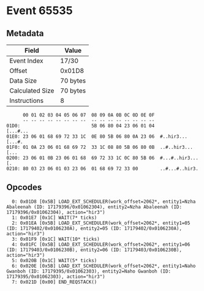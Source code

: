 # Event 65535

## Metadata

| Field           | Value    |
|-----------------|----------|
| Event Index     | 17/30    |
| Offset          | 0x01D8   |
| Data Size       | 70 bytes |
| Calculated Size | 70 bytes |
| Instructions    | 8        |

```
      00 01 02 03 04 05 06 07  08 09 0A 0B 0C 0D 0E 0F
      -- -- -- -- -- -- -- --  -- -- -- -- -- -- -- --
01D0:                          5B 06 80 04 23 06 01 04          [...#...
01E0: 23 06 01 68 69 72 33 1C  0E 80 5B 06 80 0A 23 06  #..hir3...[...#.
01F0: 01 0A 23 06 01 68 69 72  33 1C 08 80 5B 06 80 0B  ..#..hir3...[...
0200: 23 06 01 0B 23 06 01 68  69 72 33 1C 0C 80 5B 06  #...#..hir3...[.
0210: 80 03 23 06 01 03 23 06  01 68 69 72 33 00        ..#...#..hir3.  
```

## Opcodes

```
  0: 0x01D8 [0x5B] LOAD_EXT_SCHEDULER(work_offset=2062*, entity1=Nzha Abaleenah (ID: 17179396/0x01062304), entity2=Nzha Abaleenah (ID: 17179396/0x01062304), action="hir3")
  1: 0x01E7 [0x1C] WAIT(7* ticks)
  2: 0x01EA [0x5B] LOAD_EXT_SCHEDULER(work_offset=2062*, entity1=05 (ID: 17179402/0x0106230A), entity2=05 (ID: 17179402/0x0106230A), action="hir3")
  3: 0x01F9 [0x1C] WAIT(10* ticks)
  4: 0x01FC [0x5B] LOAD_EXT_SCHEDULER(work_offset=2062*, entity1=06 (ID: 17179403/0x0106230B), entity2=06 (ID: 17179403/0x0106230B), action="hir3")
  5: 0x020B [0x1C] WAIT(5* ticks)
  6: 0x020E [0x5B] LOAD_EXT_SCHEDULER(work_offset=2062*, entity1=Naho Gwanboh (ID: 17179395/0x01062303), entity2=Naho Gwanboh (ID: 17179395/0x01062303), action="hir3")
  7: 0x021D [0x00] END_REQSTACK()
```
